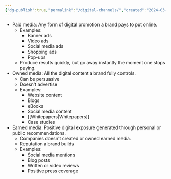 ```yaml
---
{"dg-publish":true,"permalink":"/digital-channels/","created":"2024-03-04T23:10:29.411+01:00","updated":"2024-03-04T23:53:34.000+01:00"}
---
```


- Paid media: Any form of digital promotion a brand pays to put online.
	- Examples:
		- Banner ads
		- Video ads
		- Social media ads
		- Shopping ads
		- Pop-ups
	- Produce results quickly, but go away instantly the moment one stops paying.
- Owned media: All the digital content a brand fully controls.
	- Can be persuasive
	- Doesn't advertise
	- Examples:
		- Website content
		- Blogs
		- eBooks
		- Social media content 
		- [[Whitepapers\|Whitepapers]]
		- Case studies
- Earned media: Positive digital exposure generated through personal or public recommendations.
	- Companies doesn't created or owned earned media.
	- Reputation a brand builds
	- Examples:
		- Social media mentions
		- Blog posts
		- Written or video reviews
		- Positive press coverage